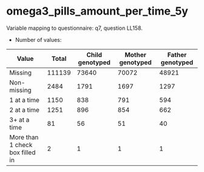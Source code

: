 # omega3_pills_amount_per_time_5y
Variable mapping to questionnaire: q7, question LL158.
- Number of values:

| Value | Total | Child genotyped | Mother genotyped | Father genotyped |
| ----- | ----- | --------------- | ---------------- | ---------------- |
| Missing | 111139 | 73640 | 70072 | 48921 |
| Non-missing | 2484 | 1791 | 1697 | 1297 |
| 1 at a time | 1150 | 838 | 791 |594 |
| 2 at a time | 1251 | 896 | 854 |662 |
| 3+ at a time | 81 | 56 | 51 |40 |
| More than 1 check box filled in | 2 | 1 | 1 |1 |



